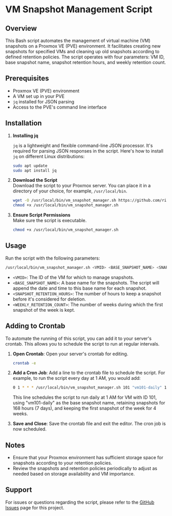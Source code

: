 # VM Snapshot Management Script

## Overview

This Bash script automates the management of virtual machine (VM) snapshots on a Proxmox VE (PVE) environment. It facilitates creating new snapshots for specified VMs and cleaning up old snapshots according to defined retention policies. The script operates with four parameters: VM ID, base snapshot name, snapshot retention hours, and weekly retention count.

## Prerequisites

- Proxmox VE (PVE) environment
- A VM set up in your PVE
- `jq` installed for JSON parsing
- Access to the PVE's command line interface

## Installation

1. **Installing jq**

   `jq` is a lightweight and flexible command-line JSON processor. It's required for parsing JSON responses in the script. Here's how to install `jq` on different Linux distributions:

   ```bash
   sudo apt update
   sudo apt install jq
   ```

2. **Download the Script**  
   Download the script to your Proxmox server. You can place it in a directory of your choice, for example, `/usr/local/bin`.

    ```bash
    wget -O /usr/local/bin/vm_snapshot_manager.sh https://github.com/rihokirss/ProxmoxSnapshots/raw/master/proxmox_snapshot.sh
    chmod +x /usr/local/bin/vm_snapshot_manager.sh
    ```

3. **Ensure Script Permissions**  
   Make sure the script is executable.

    ```bash
    chmod +x /usr/local/bin/vm_snapshot_manager.sh
    ```

## Usage

Run the script with the following parameters:

```bash
/usr/local/bin/vm_snapshot_manager.sh <VMID> <BASE_SNAPSHOT_NAME> <SNAPSHOT_RETENTION_HOURS> <WEEKLY_RETENTION_COUNT>
```
- `<VMID>`: The ID of the VM for which to manage snapshots.
- `<BASE_SNAPSHOT_NAME>`: A base name for the snapshots. The script will append the date and time to this base name for each snapshot.
- `<SNAPSHOT_RETENTION_HOURS>`: The number of hours to keep a snapshot before it's considered for deletion.
- `<WEEKLY_RETENTION_COUNT>`: The number of weeks during which the first snapshot of the week is kept.

## Adding to Crontab

To automate the running of this script, you can add it to your server's crontab. This allows you to schedule the script to run at regular intervals.

1. **Open Crontab**: Open your server's crontab for editing.

    ```bash
    crontab -e
    ```

2. **Add a Cron Job**: Add a line to the crontab file to schedule the script. For example, to run the script every day at 1 AM, you would add:

    ```bash
    0 1 * * * /usr/local/bin/vm_snapshot_manager.sh 101 "vm101-daily" 168 4
    ```

    This line schedules the script to run daily at 1 AM for VM with ID 101, using "vm101-daily" as the base snapshot name, retaining snapshots for 168 hours (7 days), and keeping the first snapshot of the week for 4 weeks.

3. **Save and Close**: Save the crontab file and exit the editor. The cron job is now scheduled.

## Notes

- Ensure that your Proxmox environment has sufficient storage space for snapshots according to your retention policies.
- Review the snapshots and retention policies periodically to adjust as needed based on storage availability and VM importance.

## Support

For issues or questions regarding the script, please refer to the [GitHub Issues](#) page for this project.

